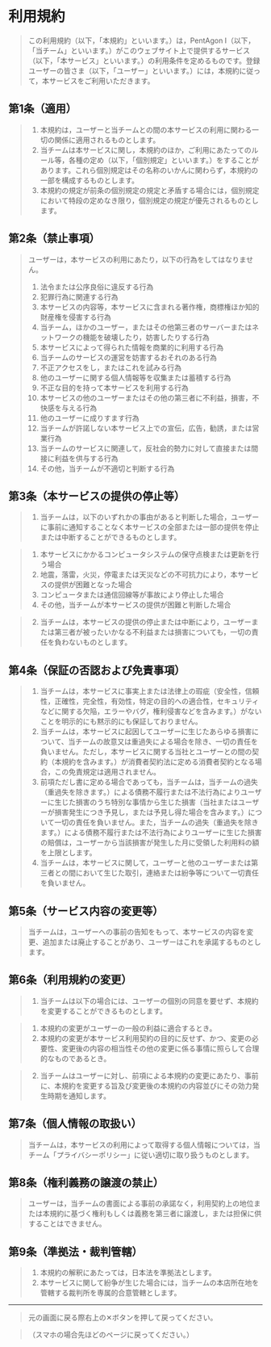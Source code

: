 # 利用規約
>この利用規約（以下，「本規約」といいます。）は，PentAgon Ⅰ（以下，「当チーム」といいます。）がこのウェブサイト上で提供するサービス（以下，「本サービス」といいます。）の利用条件を定めるものです。登録ユーザーの皆さま（以下，「ユーザー」といいます。）には，本規約に従って，本サービスをご利用いただきます。

## 第1条（適用）
>1. 本規約は，ユーザーと当チームとの間の本サービスの利用に関わる一切の関係に適用されるものとします。
>2. 当チームは本サービスに関し，本規約のほか，ご利用にあたってのルール等，各種の定め（以下，「個別規定」といいます。）をすることがあります。これら個別規定はその名称のいかんに関わらず，本規約の一部を構成するものとします。
>3. 本規約の規定が前条の個別規定の規定と矛盾する場合には，個別規定において特段の定めなき限り，個別規定の規定が優先されるものとします。

## 第2条（禁止事項）
>ユーザーは，本サービスの利用にあたり，以下の行為をしてはなりません。
>1. 法令または公序良俗に違反する行為
>2. 犯罪行為に関連する行為
>3. 本サービスの内容等，本サービスに含まれる著作権，商標権ほか知的財産権を侵害する行為
>4. 当チーム，ほかのユーザー，またはその他第三者のサーバーまたはネットワークの機能を破壊したり，妨害したりする行為
>5. 本サービスによって得られた情報を商業的に利用する行為
>6. 当チームのサービスの運営を妨害するおそれのある行為
>7. 不正アクセスをし，またはこれを試みる行為
>8. 他のユーザーに関する個人情報等を収集または蓄積する行為
>9. 不正な目的を持って本サービスを利用する行為
>10. 本サービスの他のユーザーまたはその他の第三者に不利益，損害，不快感を与える行為
>11. 他のユーザーに成りすます行為
>12. 当チームが許諾しない本サービス上での宣伝，広告，勧誘，または営業行為
>13. 当チームのサービスに関連して，反社会的勢力に対して直接または間接に利益を供与する行為
>14. その他，当チームが不適切と判断する行為

## 第3条（本サービスの提供の停止等）
>1. 当チームは，以下のいずれかの事由があると判断した場合，ユーザーに事前に通知することなく本サービスの全部または一部の提供を停止または中断することができるものとします。

>1. 本サービスにかかるコンピュータシステムの保守点検または更新を行う場合
>2. 地震，落雷，火災，停電または天災などの不可抗力により，本サービスの提供が困難となった場合
>3. コンピュータまたは通信回線等が事故により停止した場合
>4. その他，当チームが本サービスの提供が困難と判断した場合

>2. 当チームは，本サービスの提供の停止または中断により，ユーザーまたは第三者が被ったいかなる不利益または損害についても，一切の責任を負わないものとします。

## 第4条（保証の否認および免責事項）
>1. 当チームは，本サービスに事実上または法律上の瑕疵（安全性，信頼性，正確性，完全性，有効性，特定の目的への適合性，セキュリティなどに関する欠陥，エラーやバグ，権利侵害などを含みます。）がないことを明示的にも黙示的にも保証しておりません。
>2. 当チームは，本サービスに起因してユーザーに生じたあらゆる損害について、当チームの故意又は重過失による場合を除き、一切の責任を負いません。ただし，本サービスに関する当社とユーザーとの間の契約（本規約を含みます。）が消費者契約法に定める消費者契約となる場合，この免責規定は適用されません。
>3. 前項ただし書に定める場合であっても，当チームは，当チームの過失（重過失を除きます。）による債務不履行または不法行為によりユーザーに生じた損害のうち特別な事情から生じた損害（当社またはユーザーが損害発生につき予見し，または予見し得た場合を含みます。）について一切の責任を負いません。また，当チームの過失（重過失を除きます。）による債務不履行または不法行為によりユーザーに生じた損害の賠償は，ユーザーから当該損害が発生した月に受領した利用料の額を上限とします。
>4. 当チームは，本サービスに関して，ユーザーと他のユーザーまたは第三者との間において生じた取引，連絡または紛争等について一切責任を負いません。

## 第5条（サービス内容の変更等）
>当チームは，ユーザーへの事前の告知をもって、本サービスの内容を変更、追加または廃止することがあり、ユーザーはこれを承諾するものとします。

## 第6条（利用規約の変更）
>1. 当チームは以下の場合には、ユーザーの個別の同意を要せず、本規約を変更することができるものとします。

>1. 本規約の変更がユーザーの一般の利益に適合するとき。
>2. 本規約の変更が本サービス利用契約の目的に反せず、かつ、変更の必要性、変更後の内容の相当性その他の変更に係る事情に照らして合理的なものであるとき。

>2. 当チームはユーザーに対し、前項による本規約の変更にあたり、事前に、本規約を変更する旨及び変更後の本規約の内容並びにその効力発生時期を通知します。

## 第7条（個人情報の取扱い）
>当チームは，本サービスの利用によって取得する個人情報については，当チーム「プライバシーポリシー」に従い適切に取り扱うものとします。

## 第8条（権利義務の譲渡の禁止）
>ユーザーは，当チームの書面による事前の承諾なく，利用契約上の地位または本規約に基づく権利もしくは義務を第三者に譲渡し，または担保に供することはできません。
<div style="page-break-before:always"></div>

## 第9条（準拠法・裁判管轄）
>1. 本規約の解釈にあたっては，日本法を準拠法とします。
>2. 本サービスに関して紛争が生じた場合には，当チームの本店所在地を管轄する裁判所を専属的合意管轄とします。

---
>元の画面に戻る際右上の✕ボタンを押して戻ってください。

>（スマホの場合先ほどのページに戻ってください。）